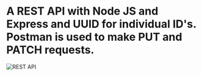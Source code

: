 # A REST API with Node JS and Express and UUID for individual ID's. Postman is used to make PUT and PATCH requests.

![REST API](https://i.ibb.co/7GWCCbp/Screenshot-2020-07-12-at-08-30-32.png)

